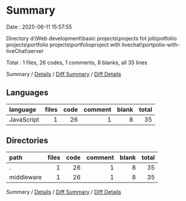 # Summary

Date : 2025-06-11 15:57:55

Directory d:\\Web development\\basic projects\\projects fot job\\potfoliio projects\\portfolio projects\\portfolioproject with livechat\\portpolio-with-liveChat\\server

Total : 1 files,  26 codes, 1 comments, 8 blanks, all 35 lines

Summary / [Details](details.md) / [Diff Summary](diff.md) / [Diff Details](diff-details.md)

## Languages
| language | files | code | comment | blank | total |
| :--- | ---: | ---: | ---: | ---: | ---: |
| JavaScript | 1 | 26 | 1 | 8 | 35 |

## Directories
| path | files | code | comment | blank | total |
| :--- | ---: | ---: | ---: | ---: | ---: |
| . | 1 | 26 | 1 | 8 | 35 |
| middleware | 1 | 26 | 1 | 8 | 35 |

Summary / [Details](details.md) / [Diff Summary](diff.md) / [Diff Details](diff-details.md)